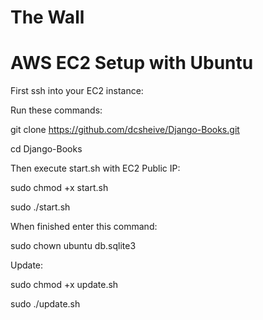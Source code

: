 # The Wall

# AWS EC2 Setup with Ubuntu

First ssh into your EC2 instance:


Run these commands:

git clone https://github.com/dcsheive/Django-Books.git

cd Django-Books


Then execute start.sh with EC2 Public IP:

sudo chmod +x start.sh

sudo ./start.sh <Public-IP>


When finished enter this command:

sudo chown ubuntu db.sqlite3


Update:

sudo chmod +x update.sh

sudo ./update.sh <Public-IP>
